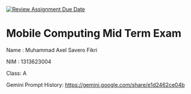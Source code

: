 [![Review Assignment Due Date](https://classroom.github.com/assets/deadline-readme-button-22041afd0340ce965d47ae6ef1cefeee28c7c493a6346c4f15d667ab976d596c.svg)](https://classroom.github.com/a/88Jgrsmc)
# Mobile Computing Mid Term Exam
Name : Muhammad Axel Savero Fikri

NIM  : 1313623004

Class: A

Gemini Prompt History: https://gemini.google.com/share/e1d2462ce04b

